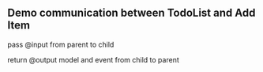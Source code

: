 <h2> Demo communication between TodoList and Add Item </h2>
<p> pass @input from parent to child</p>
<p> return @output model and event from child to parent</p>
